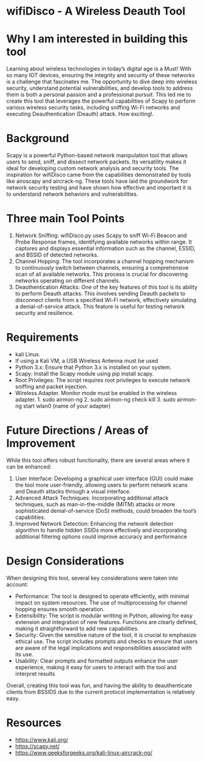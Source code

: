 
# wifiDisco - A Wireless Deauth Tool

# Why I am interested in building this tool
Learning about wireless technologies in today’s digital age is a Must! With so many IOT devices, ensuring the integrity and security of these networks is a challenge that fascinates me. The opportunity to dive deep into wireless security, understand potential vulnerabilities, and develop tools to address them is both a personal passion and a professional pursuit. This led me to create this tool that leverages the powerful capabilities of Scapy to perform various wireless security tasks, including sniffing Wi-Fi networks and executing Deauthentication (Deauth) attack. How exciting!.

# Background
Scapy is a powerful Python-based network manipulation tool that allows users to send, sniff, and dissect network packets. Its versatility makes it ideal for developing custom network analysis and security tools. The inspiration for wifiDisco came from the capabilities demonstrated by tools like airoscapy and aircrack-ng. These tools have laid the groundwork for network security testing and have shown how effective and important it is to understand network behaviors and vulnerabilities.


# Three main Tool Points
1. Network Sniffing: wifiDisco.py uses Scapy to sniff Wi-Fi Beacon and Probe Response frames, identifying available networks within range. It captures and displays essential information such as the channel, ESSID, and BSSID of detected networks.
2. Channel Hopping: The tool incorporates a channel hopping mechanism to continuously switch between channels, ensuring a comprehensive scan of all available networks. This process is crucial for discovering networks operating on different channels.
3. Deauthentication Attacks: One of the key features of this tool is its ability to perform Deauth attacks. This involves sending Deauth packets to disconnect clients from a specified Wi-Fi network, effectively simulating a denial-of-service attack. This feature is useful for testing network security and resilience.

# Requirements
- kali Linux.
- If using a Kali VM, a USB Wireless Antenna must be used
- Python 3.x: Ensure that Python 3.x is installed on your system.
- Scapy: Install the Scapy module using pip install scapy.
- Root Privileges: The script requires root privileges to execute network sniffing and packet injection.
- Wireless Adapter. Monitor mode must be enabled in the wireless adapter.
      1. sudo airmon-ng
      2. sudo airmon-ng check kill
      3. sudo airmon-ng start wlan0 (name of your adapter)

# Future Directions / Areas of Improvement
While this tool offers robust functionality, there are several areas where it can be enhanced:
1.	User Interface:	Developing a graphical user interface (GUI) could make the tool more user-friendly, allowing users to perform network scans and Deauth attacks through a visual interface.
2.	Advanced Attack Techniques:	Incorporating additional attack techniques, such as man-in-the-middle (MITM) attacks or more sophisticated denial-of-service (DoS) methods, could broaden the tool’s capabilities.
3.	Improved Network Detection:	Enhancing the network detection algorithm to handle hidden SSIDs more effectively and incorporating additional filtering options could improve accuracy and performance

# Design Considerations
When designing this tool, several key considerations were taken into account:
- Performance: The tool is designed to operate efficiently, with minimal impact on system resources. The use of multiprocessing for channel hopping ensures smooth operation.
- Extensibility: 	The script is modular writting in Python, allowing for easy extension and integration of new features. Functions are clearly defined, making it straightforward to add new capabilities.
- Security: Given the sensitive nature of the tool, it is crucial to emphasize ethical use. The script includes prompts and checks to ensure that users are aware of the legal implications and responsibilities associated with its use.
- Usability: Clear prompts and formatted outputs enhance the user experience, making it easy for users to interact with the tool and interpret results

Overall, creating this tool was fun, and having the ability to deauthenticate clients from BSSIDS due to the current protocol implementation is relatively easy.

# Resources	
- https://www.kali.org/
- https://scapy.net/
- https://www.geeksforgeeks.org/kali-linux-aircrack-ng/
